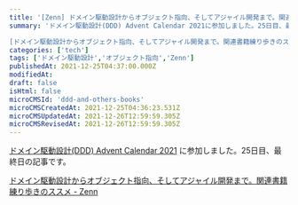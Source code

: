 ```yaml
---
title: '[Zenn] ドメイン駆動設計からオブジェクト指向、そしてアジャイル開発まで。関連書籍練り歩きのススメ'
summary: 'ドメイン駆動設計(DDD) Advent Calendar 2021に参加しました。25日目、最終日の記事です。

[ドメイン駆動設計からオブジェクト指向、そしてアジャイル開発まで。関連書籍練り歩きのススメ - Zenn](https://zenn.dev/abekoh/articles/90a9bb8698b091) ?? '''
categories: ['tech']
tags: ['ドメイン駆動設計','オブジェクト指向','Zenn']
publishedAt: 2021-12-25T04:37:00.000Z
modifiedAt: 
draft: false
isHtml: false
microCMSId: 'ddd-and-others-books'
microCMSCreatedAt: 2021-12-25T04:36:23.531Z
microCMSUpdatedAt: 2021-12-26T12:59:59.305Z
microCMSRevisedAt: 2021-12-26T12:59:59.305Z
---
```

[ドメイン駆動設計(DDD) Advent Calendar 2021](https://qiita.com/advent-calendar/2021/ddd) に参加しました。25日目、最終日の記事です。

[ドメイン駆動設計からオブジェクト指向、そしてアジャイル開発まで。関連書籍練り歩きのススメ - Zenn](https://zenn.dev/abekoh/articles/90a9bb8698b091)
    